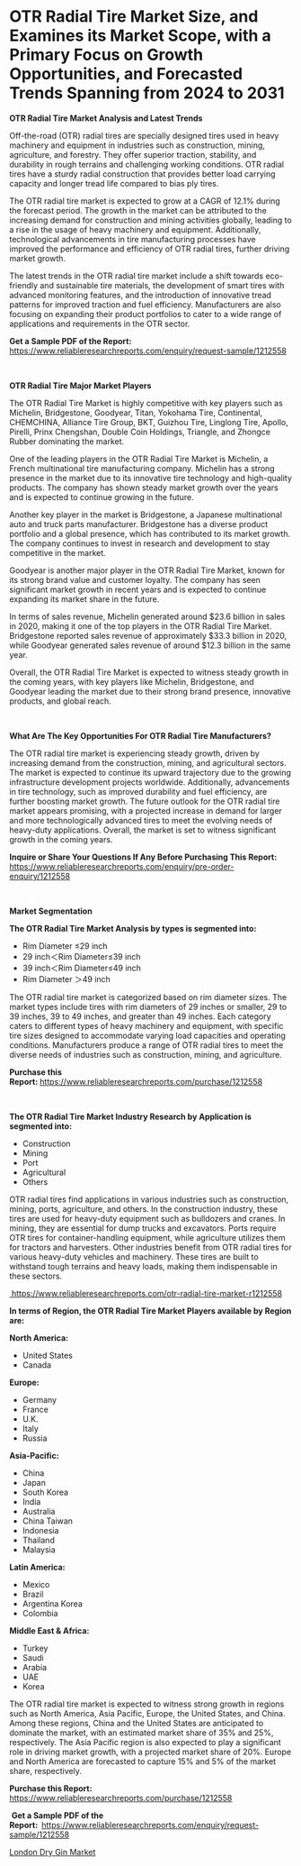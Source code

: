 <p><h1>OTR Radial Tire Market Size, and Examines its Market Scope, with a Primary Focus on Growth Opportunities, and Forecasted Trends Spanning from 2024 to 2031</h1></p><p><strong>OTR Radial Tire Market Analysis and Latest Trends</strong></p>
<p><p>Off-the-road (OTR) radial tires are specially designed tires used in heavy machinery and equipment in industries such as construction, mining, agriculture, and forestry. They offer superior traction, stability, and durability in rough terrains and challenging working conditions. OTR radial tires have a sturdy radial construction that provides better load carrying capacity and longer tread life compared to bias ply tires.</p><p>The OTR radial tire market is expected to grow at a CAGR of 12.1% during the forecast period. The growth in the market can be attributed to the increasing demand for construction and mining activities globally, leading to a rise in the usage of heavy machinery and equipment. Additionally, technological advancements in tire manufacturing processes have improved the performance and efficiency of OTR radial tires, further driving market growth.</p><p>The latest trends in the OTR radial tire market include a shift towards eco-friendly and sustainable tire materials, the development of smart tires with advanced monitoring features, and the introduction of innovative tread patterns for improved traction and fuel efficiency. Manufacturers are also focusing on expanding their product portfolios to cater to a wide range of applications and requirements in the OTR sector.</p></p>
<p><strong>Get a Sample PDF of the Report:&nbsp;</strong> <a href="https://www.reliableresearchreports.com/enquiry/request-sample/1212558">https://www.reliableresearchreports.com/enquiry/request-sample/1212558</a></p>
<p>&nbsp;</p>
<p><strong>OTR Radial Tire Major Market Players</strong></p>
<p><p>The OTR Radial Tire Market is highly competitive with key players such as Michelin, Bridgestone, Goodyear, Titan, Yokohama Tire, Continental, CHEMCHINA, Alliance Tire Group, BKT, Guizhou Tire, Linglong Tire, Apollo, Pirelli, Prinx Chengshan, Double Coin Holdings, Triangle, and Zhongce Rubber dominating the market. </p><p>One of the leading players in the OTR Radial Tire Market is Michelin, a French multinational tire manufacturing company. Michelin has a strong presence in the market due to its innovative tire technology and high-quality products. The company has shown steady market growth over the years and is expected to continue growing in the future.</p><p>Another key player in the market is Bridgestone, a Japanese multinational auto and truck parts manufacturer. Bridgestone has a diverse product portfolio and a global presence, which has contributed to its market growth. The company continues to invest in research and development to stay competitive in the market.</p><p>Goodyear is another major player in the OTR Radial Tire Market, known for its strong brand value and customer loyalty. The company has seen significant market growth in recent years and is expected to continue expanding its market share in the future.</p><p>In terms of sales revenue, Michelin generated around $23.6 billion in sales in 2020, making it one of the top players in the OTR Radial Tire Market. Bridgestone reported sales revenue of approximately $33.3 billion in 2020, while Goodyear generated sales revenue of around $12.3 billion in the same year.</p><p>Overall, the OTR Radial Tire Market is expected to witness steady growth in the coming years, with key players like Michelin, Bridgestone, and Goodyear leading the market due to their strong brand presence, innovative products, and global reach.</p></p>
<p>&nbsp;</p>
<p><strong>What Are The Key Opportunities For OTR Radial Tire Manufacturers?</strong></p>
<p><p>The OTR radial tire market is experiencing steady growth, driven by increasing demand from the construction, mining, and agricultural sectors. The market is expected to continue its upward trajectory due to the growing infrastructure development projects worldwide. Additionally, advancements in tire technology, such as improved durability and fuel efficiency, are further boosting market growth. The future outlook for the OTR radial tire market appears promising, with a projected increase in demand for larger and more technologically advanced tires to meet the evolving needs of heavy-duty applications. Overall, the market is set to witness significant growth in the coming years.</p></p>
<p><strong>Inquire or Share Your Questions If Any Before Purchasing This Report:</strong> <a href="https://www.reliableresearchreports.com/enquiry/pre-order-enquiry/1212558">https://www.reliableresearchreports.com/enquiry/pre-order-enquiry/1212558</a></p>
<p>&nbsp;</p>
<p><strong>Market Segmentation</strong></p>
<p><strong>The OTR Radial Tire Market Analysis by types is segmented into:</strong></p>
<p><ul><li>Rim Diameter ≤29 inch</li><li>29 inch＜Rim Diameter≤39 inch</li><li>39 inch＜Rim Diameter≤49 inch</li><li>Rim Diameter ＞49 inch</li></ul></p>
<p><p>The OTR radial tire market is categorized based on rim diameter sizes. The market types include tires with rim diameters of 29 inches or smaller, 29 to 39 inches, 39 to 49 inches, and greater than 49 inches. Each category caters to different types of heavy machinery and equipment, with specific tire sizes designed to accommodate varying load capacities and operating conditions. Manufacturers produce a range of OTR radial tires to meet the diverse needs of industries such as construction, mining, and agriculture.</p></p>
<p><strong>Purchase this Report:&nbsp;</strong><a href="https://www.reliableresearchreports.com/purchase/1212558">https://www.reliableresearchreports.com/purchase/1212558</a></p>
<p>&nbsp;</p>
<p><strong>The OTR Radial Tire Market Industry Research by Application is segmented into:</strong></p>
<p><ul><li>Construction</li><li>Mining</li><li>Port</li><li>Agricultural</li><li>Others</li></ul></p>
<p><p>OTR radial tires find applications in various industries such as construction, mining, ports, agriculture, and others. In the construction industry, these tires are used for heavy-duty equipment such as bulldozers and cranes. In mining, they are essential for dump trucks and excavators. Ports require OTR tires for container-handling equipment, while agriculture utilizes them for tractors and harvesters. Other industries benefit from OTR radial tires for various heavy-duty vehicles and machinery. These tires are built to withstand tough terrains and heavy loads, making them indispensable in these sectors.</p></p>
<p><a href="https://www.reliableresearchreports.com/otr-radial-tire-market-r1212558">&nbsp;https://www.reliableresearchreports.com/otr-radial-tire-market-r1212558</a></p>
<p><strong>In terms of Region, the OTR Radial Tire Market Players available by Region are:</strong></p>
<p>
    <p> <strong> North America: </strong>
        <ul>
            <li>United States</li>
            <li>Canada</li>
        </ul>
        </p> 
    <p> <strong> Europe: </strong>
        <ul>
            <li>Germany</li>
            <li>France</li>
            <li>U.K.</li>
            <li>Italy</li>
            <li>Russia</li>
        </ul>
        </p> 
    <p> <strong> Asia-Pacific: </strong>
        <ul>
            <li>China</li>
            <li>Japan</li>
            <li>South Korea</li>
            <li>India</li>
            <li>Australia</li>
            <li>China Taiwan</li>
            <li>Indonesia</li>
            <li>Thailand</li>
            <li>Malaysia</li>
        </ul>
        </p> 
    <p> <strong> Latin America: </strong>
        <ul>
            <li>Mexico</li>
            <li>Brazil</li>
            <li>Argentina Korea</li>
            <li>Colombia</li>
        </ul>
        </p> 
    <p> <strong> Middle East & Africa: </strong>
        <ul>
            <li>Turkey</li>
            <li>Saudi</li>
            <li>Arabia</li>
            <li>UAE</li>
            <li>Korea</li>
        </ul>
    </p>
    </p>
<p><p>The OTR radial tire market is expected to witness strong growth in regions such as North America, Asia Pacific, Europe, the United States, and China. Among these regions, China and the United States are anticipated to dominate the market, with an estimated market share of 35% and 25%, respectively. The Asia Pacific region is also expected to play a significant role in driving market growth, with a projected market share of 20%. Europe and North America are forecasted to capture 15% and 5% of the market share, respectively.</p></p>
<p><strong>Purchase this Report: </strong><a href="https://www.reliableresearchreports.com/purchase/1212558">https://www.reliableresearchreports.com/purchase/1212558</a></p>
<p>&nbsp;<strong>Get a Sample PDF of the Report:&nbsp;&nbsp;</strong><a href="https://www.reliableresearchreports.com/enquiry/request-sample/1212558">https://www.reliableresearchreports.com/enquiry/request-sample/1212558</a></p>
<p><strong></strong></p>
<p><p><a href="https://github.com/IsmaelBlick2023/Market-Research-Report-List-1/blob/main/london-dry-gin-market.md">London Dry Gin Market</a></p></p>